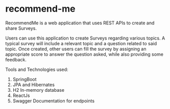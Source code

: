 # recommend-me
RecommendMe is a web application that uses REST APIs to create and share Surveys.

Users can use this application to create Surveys regarding various topics. A typical survey will include a relevant topic and a question related to said topic. Once created, other users can fill the survey by assigning an appropriate score to answer the question asked, while also providing some feedback.

Tools and Technologies used:
1) SpringBoot
2) JPA and Hibernates
3) H2 In-memory database
4) ReactJs
5) Swagger Documentation for endpoints

